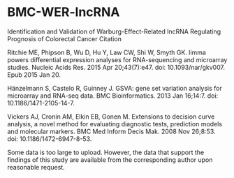 # BMC-WER-lncRNA
Identification and Validation of Warburg-Effect-Related lncRNA Regulating Prognosis of Colorectal Cancer
Citation

Ritchie ME, Phipson B, Wu D, Hu Y, Law CW, Shi W, Smyth GK. limma powers differential expression analyses for RNA-sequencing and microarray studies. Nucleic Acids Res. 2015 Apr 20;43(7):e47. doi: 10.1093/nar/gkv007. Epub 2015 Jan 20.

Hänzelmann S, Castelo R, Guinney J. GSVA: gene set variation analysis for microarray and RNA-seq data. BMC Bioinformatics. 2013 Jan 16;14:7. doi: 10.1186/1471-2105-14-7.

Vickers AJ, Cronin AM, Elkin EB, Gonen M. Extensions to decision curve analysis, a novel method for evaluating diagnostic tests, prediction models and molecular markers. BMC Med Inform Decis Mak. 2008 Nov 26;8:53. doi: 10.1186/1472-6947-8-53.

Some data is too large to upload. However, the data that support the findings of this study are available from the corresponding author upon reasonable request.
